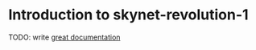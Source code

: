 # Introduction to skynet-revolution-1

TODO: write [great documentation](http://jacobian.org/writing/what-to-write/)
